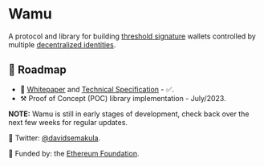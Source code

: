 # Wamu

A protocol and library for building [threshold signature](https://academy.binance.com/en/articles/threshold-signatures-explained) wallets controlled by multiple [decentralized identities](https://ethereum.org/en/decentralized-identity/).

## 🚀 Roadmap
- 📖 [Whitepaper](https://wamu.tech/whitepaper) and [Technical Specification](https://wamu.tech/specification) - ✅.
- ⚒️ Proof of Concept (POC) library implementation - July/2023.

**NOTE:** Wamu is still in early stages of development, check back over the next few weeks for regular updates.

💬 Twitter: [@davidsemakula](https://twitter.com/davidsemakula).

🌱 Funded by: the [Ethereum Foundation](https://esp.ethereum.foundation/).